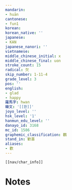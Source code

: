 ```yaml
---
mandarin:
- huān
cantonese:
- fun1
korean:
korean_native: ''
japanese:
- KAN
japanese_nanori: ''
vietnamese:
middle_chinese_initial: x
middle_chinese_final: uɑn
stroke_count: 15
radical: 欠
skip_number: 1-11-4
grade_level: 3
pos: ''
english:
- glad
- happy
羅馬字: hwan
韓文: '[[환]]'
joyo_level: ''
hsk_level: '1'
hanmun_edu_level: ''
danayo_id: 3168
mc_id: 1586
graphemic_classification: 鸛
stand_in: 歓喜
aliases:
- 歡
---
```

```meta-bind-embed
[[nav/char_info]]
```

# Notes
